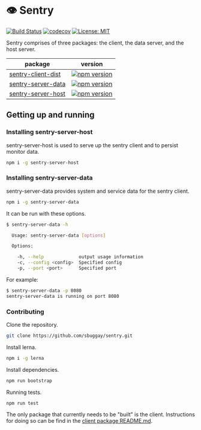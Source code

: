 # 👁 Sentry
[![Build Status](https://travis-ci.org/sbuggay/sentry.svg?branch=master)](https://travis-ci.org/sbuggay/sentry)
[![codecov](https://codecov.io/gh/sbuggay/sentry/branch/master/graph/badge.svg)](https://codecov.io/gh/sbuggay/sentry)
[![License: MIT](https://img.shields.io/badge/License-MIT-blue.svg)](https://opensource.org/licenses/MIT)

Sentry comprises of three packages: the client, the data server, and the host server.

| package | version |
| ------- | ------- |
| [sentry-client-dist](https://github.com/sbuggay/sentry/tree/master/packages/sentry-client/dist) | [![npm version](https://badge.fury.io/js/sentry-client-dist.svg)](https://badge.fury.io/js/sentry-client-dist) |
| [sentry-server-data](https://github.com/sbuggay/sentry/tree/master/packages/sentry-server-data) | [![npm version](https://badge.fury.io/js/sentry-server-data.svg)](https://badge.fury.io/js/sentry-server-data) |
| [sentry-server-host](https://github.com/sbuggay/sentry/tree/master/packages/sentry-server-host) | [![npm version](https://badge.fury.io/js/sentry-server-host.svg)](https://badge.fury.io/js/sentry-server-host) |

## Getting up and running

### Installing sentry-server-host
sentry-server-host is used to serve up the sentry client and to persist monitor data.

```bash
npm i -g sentry-server-host
```

### Installing sentry-server-data
sentry-server-data provides system and service data for the sentry client.

```bash
npm i -g sentry-server-data
```

It can be run with these options.
```bash
$ sentry-server-data -h

  Usage: sentry-server-data [options]

  Options:

    -h, --help             output usage information
    -c, --config <config>  Specified config
    -p, --port <port>      Specified port
```

For example:
```bash
$ sentry-server-data -p 8080
sentry-server-data is running on port 8080
```

### Contributing
Clone the repository.
```bash
git clone https://github.com/sbuggay/sentry.git
```

Install lerna.
```bash
npm i -g lerna
```

Install dependencies.
```bash
npm run bootstrap
```

Running tests.
```bash
npm run test
```

The only package that currently needs to be "built" is the client. Instructions for doing so can be find in the [client package README.md](https://github.com/sbuggay/sentry/tree/master/packages/sentry-client).
